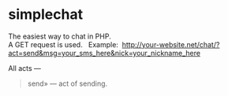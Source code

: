 # simplechat
The easiest way to chat in PHP.     
A GET request is used.  
Example:  http://your-website.net/chat/?act=send&msg=your_sms_here&nick=your_nickname_here    

All acts —  
> send» — act of sending.
